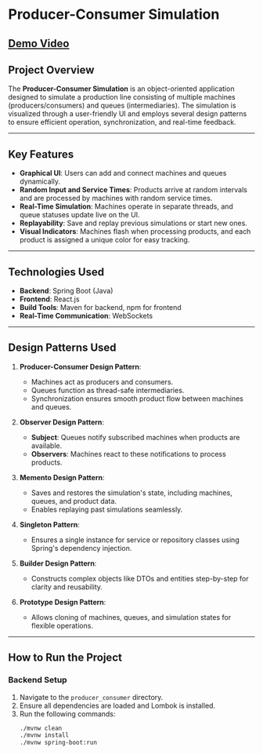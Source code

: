 # Producer-Consumer Simulation


[Demo Video](https://drive.google.com/file/d/11GHTmygkoPdPUM7yTEIb7ONNu0gcN_E-/view)
---

## Project Overview

The **Producer-Consumer Simulation** is an object-oriented application designed to simulate a production line consisting of multiple machines (producers/consumers) and queues (intermediaries). The simulation is visualized through a user-friendly UI and employs several design patterns to ensure efficient operation, synchronization, and real-time feedback.

---

## Key Features
- **Graphical UI**: Users can add and connect machines and queues dynamically.
- **Random Input and Service Times**: Products arrive at random intervals and are processed by machines with random service times.
- **Real-Time Simulation**: Machines operate in separate threads, and queue statuses update live on the UI.
- **Replayability**: Save and replay previous simulations or start new ones.
- **Visual Indicators**: Machines flash when processing products, and each product is assigned a unique color for easy tracking.

---

## Technologies Used
- **Backend**: Spring Boot (Java)
- **Frontend**: React.js
- **Build Tools**: Maven for backend, npm for frontend
- **Real-Time Communication**: WebSockets

---

## Design Patterns Used
1. **Producer-Consumer Design Pattern**:
   - Machines act as producers and consumers.
   - Queues function as thread-safe intermediaries.
   - Synchronization ensures smooth product flow between machines and queues.

2. **Observer Design Pattern**:
   - **Subject**: Queues notify subscribed machines when products are available.
   - **Observers**: Machines react to these notifications to process products.

3. **Memento Design Pattern**:
   - Saves and restores the simulation's state, including machines, queues, and product data.
   - Enables replaying past simulations seamlessly.

4. **Singleton Pattern**:
   - Ensures a single instance for service or repository classes using Spring's dependency injection.

5. **Builder Design Pattern**:
   - Constructs complex objects like DTOs and entities step-by-step for clarity and reusability.

6. **Prototype Design Pattern**:
   - Allows cloning of machines, queues, and simulation states for flexible operations.

---

## How to Run the Project
### Backend Setup
1. Navigate to the `producer_consumer` directory.
2. Ensure all dependencies are loaded and Lombok is installed.
3. Run the following commands:
   ```bash
   ./mvnw clean
   ./mvnw install
   ./mvnw spring-boot:run

